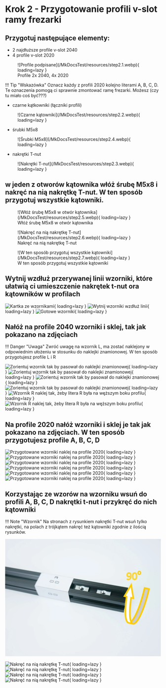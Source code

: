 # Krok 2 - Przygotowanie profili v-slot ramy frezarki 

## Przygotuj następujące elementy:

* 2 najdłuższe profile v-slot 2040
* 4 profile v-slot 2020
<figure markdown>
![Profile podpisane](/MkDocsTest/resources/step2.1.webp){ loading=lazy }
<figcaption>Profile 2x 2040, 4x 2020</figcaption>
</figure>

!!! Tip "Wskazówka"
    Oznacz każdy z profili 2020 kolejno literami A, B, C, D. Te oznaczenia pomogą ci sprawnie zmontować ramę frezarki. Możesz (czy tu miało coś być???)


* czarne kątkowniki (łączniki profili)
<figure markdown>
![Czarne kątowniki](/MkDocsTest/resources/step2.2.webp){ loading=lazy }
</figure>

* śrubki M5x8
<figure markdown>
![Śrubki M5x8](/MkDocsTest/resources/step2.4.webp){ loading=lazy }
</figure>

* nakrętki T-nut
<figure markdown>
![Nakrętki T-nut](/MkDocsTest/resources/step2.3.webp){ loading=lazy }
</figure>

## w jeden z otworów kątownika włóż śrubę M5x8 i nakręć na nią nakrętkę T-nut. __W ten sposób przygotuj wszystkie kątowniki.__

<figure markdown>
![Włóż śrubę M5x8 w otwór kątownika](/MkDocsTest/resources/step2.5.webp){ loading=lazy }
<figcaption>Włóż śrubę M5x8 w otwór kątownika</figcaption>
</figure>

<figure markdown>
![Nakręć na nią nakrętkę T-nut](/MkDocsTest/resources/step2.6.webp){ loading=lazy }
<figcaption>Nakręć na nią nakrętkę T-nut</figcaption>
</figure>

<figure markdown>
![W ten sposób przygotuj wszystkie kątowniki](/MkDocsTest/resources/step2.7.webp){ loading=lazy }
<figcaption>W ten sposób przygotuj wszystkie kątowniki</figcaption>
</figure>

## __Wytnij wzdłuż przerywanej  linii wzorniki, które ułatwią ci umieszczenie nakrętek t-nut ora kątowników w profilach__

![Kartka ze wzornikami](/MkDocsTest/resources/step2.8.webp){ loading=lazy }
![Wytnij wzorniki wzdłuż linii](/MkDocsTest/resources/step2.9.webp){ loading=lazy }
![Gotowe wzorniki](/MkDocsTest/resources/step2.10.webp){ loading=lazy }

## __Nałóż na profile 2040 wzorniki i sklej, tak jak pokazano na zdjęciach__

!!! Danger "Uwaga"
    Zwróć uwagę na wzornik L, ma zostać naklejony w odpowiednim ułożeniu w stosunku do naklejki znamionowej. W ten sposób przygotujesz profile L i R

![Zorientuj wzornik tak by pasował do naklejki znamionowej](/MkDocsTest/resources/step2.11.webp){ loading=lazy }
![Zorientuj wzornik tak by pasował do naklejki znamionowej](/MkDocsTest/resources/step2.12.webp){ loading=lazy }
![Zorientuj wzornik tak by pasował do naklejki znamionowej](/MkDocsTest/resources/step2.13.webp){ loading=lazy }
![Zorientuj wzornik tak by pasował do naklejki znamionowej](/MkDocsTest/resources/step2.14.webp){ loading=lazy }
![Wzornik R naklej tak, żeby litera R była na węższym boku profilu](/MkDocsTest/resources/step2.15.webp){ loading=lazy }
![Wzornik R naklej tak, żeby litera R była na węższym boku profilu](/MkDocsTest/resources/step2.16.webp){ loading=lazy }

## __Na profile 2020 nałóż wzorniki i sklej je tak jak pokazano na zdjęciach. W ten sposób przygotujesz profile A, B, C, D__

![Przygotowane wzorniki naklej na profile 2020](/MkDocsTest/resources/step2.17.webp){ loading=lazy }
![Przygotowane wzorniki naklej na profile 2020](/MkDocsTest/resources/step2.18.webp){ loading=lazy }
![Przygotowane wzorniki naklej na profile 2020](/MkDocsTest/resources/step2.19.webp){ loading=lazy }
![Przygotowane wzorniki naklej na profile 2020](/MkDocsTest/resources/step2.20.webp){ loading=lazy }
![Przygotowane wzorniki naklej na profile 2020](/MkDocsTest/resources/step2.21.webp){ loading=lazy }
![Przygotowane wzorniki naklej na profile 2020](/MkDocsTest/resources/step2.22.webp){ loading=lazy }

## __Korzystając ze wzorów na wzorniku wsuń do profili A, B, C, D nakrętki t-nut i przykręć do nich kątowniki__

!!! Note "Wzornik"
    Na stronach z rysunkiem nakrętki T-nut wsuń tylko nakrętki, na polach z trójkątem nakręć też kątowniki zgodnie z ilością rysunków.

<a href="/resources/step2.23.webp" class="glightbox">
  <img src="/resources/step2.24.webp" alt="image" />
</a>

![Nakręć na nią nakrętkę T-nut](/MkDocsTest/resources/step2.23.webp){ loading=lazy }
![Nakręć na nią nakrętkę T-nut](/MkDocsTest/resources/step2.24.webp){ loading=lazy }
![Nakręć na nią nakrętkę T-nut](/MkDocsTest/resources/step2.25.webp){ loading=lazy }
![Nakręć na nią nakrętkę T-nut](/MkDocsTest/resources/step2.26.webp){ loading=lazy }